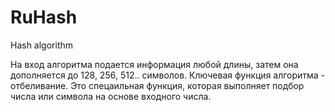 RuHash
======

Hash algorithm

На вход алгоритма подается информация любой длины, затем она дополняется до 128, 256, 512.. символов. Ключевая функция алгоритма - отбеливание. Это спецаильная функция, которая выполняет подбор числа или символа на основе входного числа.
